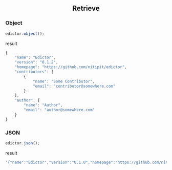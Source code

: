 <h2 class="width-100" style="text-align: center;">
Retrieve
</h2>

<h3 class="width-100">Object</h3>

```js
edictor.object();
```

result
```js
{
    "name": "Edictor",
    "version": "0.1.2",
    "homepage": "https://github.com/nitipit/edictor",
    "contributors": [
        {
            "name": "Some Contributor",
            "email": "contributor@somewhere.com"
        }
    ],
    "author": {
        "name": "Author",
        "email": "author@somewhere.com"
    }
}
```

<h3 class="width-100">JSON</h3>

```js
edictor.json();
```

result
```js
'{"name":"Edictor","version":"0.1.0","homepage":"https://github.com/nitipit/edictor","contributors":[{"name":"Some Contributor","email":"contributor@somewhere.com"}],"author":{"name":"Author","email":"author@somewhere.com"}}'
```